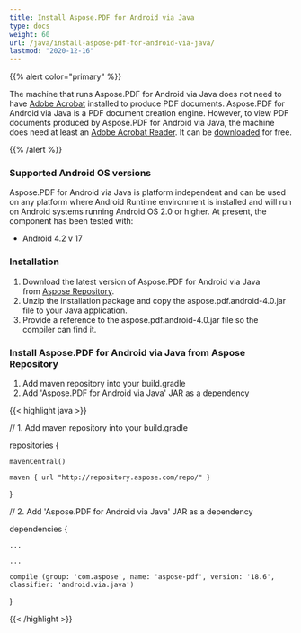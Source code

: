 ```yaml
---
title: Install Aspose.PDF for Android via Java
type: docs
weight: 60
url: /java/install-aspose-pdf-for-android-via-java/
lastmod: "2020-12-16"
---
```


{{% alert color="primary" %}}

The machine that runs Aspose.PDF for Android via Java does not need to have [Adobe Acrobat](http://www.adobe.com/products/acrobatpro/main.html) installed to produce PDF documents. Aspose.PDF for Android via Java is a PDF document creation engine. However, to view PDF documents produced by Aspose.PDF for Android via Java, the machine does need at least an [Adobe Acrobat Reader](http://www.adobe.com/products/acrobat/readermain.html). It can be [downloaded](http://www.adobe.com/products/acrobat/readermain.html) for free.

{{% /alert %}}
### **Supported Android OS versions**
Aspose.PDF for Android via Java is platform independent and can be used on any platform where Android Runtime environment is installed and will run on Android systems running Android OS 2.0 or higher. At present, the component has been tested with:

- Android 4.2 v 17
### **Installation**
1. Download the latest version of Aspose.PDF for Android via Java from [Aspose Repository](https://repository.aspose.com/webapp/#/artifacts/browse/tree/General/repo/com/aspose/aspose-pdf-android-via-java).
1. Unzip the installation package and copy the aspose.pdf.android-4.0.jar file to your Java application.
1. Provide a reference to the aspose.pdf.android-4.0.jar file so the compiler can find it.
### **Install Aspose.PDF for Android via Java from Aspose Repository**
1. Add maven repository into your build.gradle 
1. Add 'Aspose.PDF for Android via Java' JAR as a dependency

{{< highlight java >}}

 // 1. Add maven repository into your build.gradle

repositories {

    mavenCentral()

    maven { url "http://repository.aspose.com/repo/" }

}


// 2. Add 'Aspose.PDF for Android via Java' JAR as a dependency

dependencies {

    ...

    ...

    compile (group: 'com.aspose', name: 'aspose-pdf', version: '18.6', classifier: 'android.via.java')

}

{{< /highlight >}}
